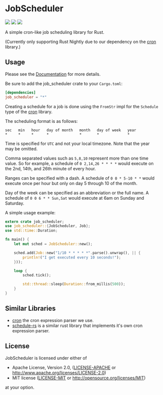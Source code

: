 # JobScheduler
[![](https://docs.rs/job_scheduler/badge.svg)](https://docs.rs/job_scheduler) [![](https://img.shields.io/crates/v/job_scheduler.svg)](https://crates.io/crates/job_scheduler) [![](https://travis-ci.org/lholden/job_scheduler.svg?branch=master)](https://travis-ci.org/lholden/job_scheduler)

A simple cron-like job scheduling library for Rust. 

(Currently only supporting Rust Nightly due to our dependency on the [cron](https://github.com/zslayton/cron) library.)

## Usage

Please see the [Documentation](https://docs.rs/job_scheduler/) for more details.

Be sure to add the job_scheduler crate to your `Cargo.toml`:

```toml
[dependencies]
job_scheduler = "*"
```

Creating a schedule for a job is done using the `FromStr` impl for the
`Schedule` type of the [cron](https://github.com/zslayton/cron) library.

The scheduling format is as follows:

```text
sec   min   hour   day of month   month   day of week   year
*     *     *      *              *       *             *
```

Time is specified for `UTC` and not your local timezone. Note that the year may
be omitted.

Comma separated values such as `5,8,10` represent more than one time value. So 
for example, a schedule of `0 2,14,26 * * * *` would execute on the 2nd, 14th, 
and 26th minute of every hour.

Ranges can be specified with a dash. A schedule of `0 0 * 5-10 * *` would 
execute once per hour but only on day 5 through 10 of the month.

Day of the week can be specified as an abbreviation or the full name. A 
schedule of `0 0 6 * * Sun,Sat` would execute at 6am on Sunday and Saturday.

A simple usage example:

```rust
extern crate job_scheduler;
use job_scheduler::{JobScheduler, Job};
use std::time::Duration;

fn main() {
    let mut sched = JobScheduler::new();

    sched.add(Job::new("1/10 * * * * *".parse().unwrap(), || {
        println!("I get executed every 10 seconds!");
    }));

    loop {
        sched.tick();

        std::thread::sleep(Duration::from_millis(500));
    }
}
```

## Similar Libraries

* [cron](https://github.com/zslayton/cron) the cron expression parser we use.
* [schedule-rs](https://github.com/mehcode/schedule-rs) is a similar rust library that implements it's own cron expression parser.

## License

JobScheduler is licensed under either of

 * Apache License, Version 2.0, ([LICENSE-APACHE](LICENSE-APACHE) or
   http://www.apache.org/licenses/LICENSE-2.0)
 * MIT license ([LICENSE-MIT](LICENSE-MIT) or
   http://opensource.org/licenses/MIT)

at your option.
